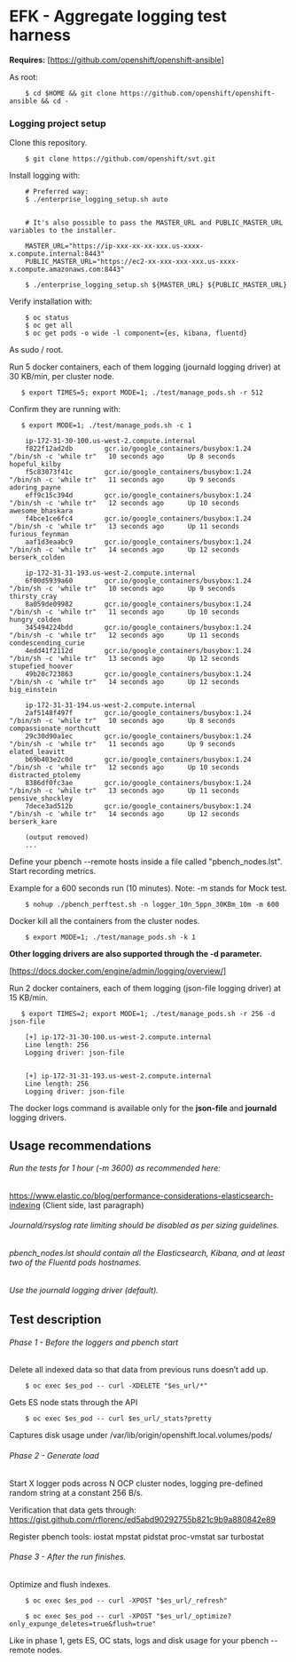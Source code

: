 # EFK - Aggregate logging test harness

**Requires:** [https://github.com/openshift/openshift-ansible]

As root:
```
    $ cd $HOME && git clone https://github.com/openshift/openshift-ansible && cd -
```


### Logging project setup

Clone this repository.
```
    $ git clone https://github.com/openshift/svt.git
```


Install logging with:

```
    # Preferred way:
    $ ./enterprise_logging_setup.sh auto 


    # It's also possible to pass the MASTER_URL and PUBLIC_MASTER_URL variables to the installer.
    
    MASTER_URL="https://ip-xxx-xx-xx-xxx.us-xxxx-x.compute.internal:8443"
    PUBLIC_MASTER_URL="https://ec2-xx-xxx-xxx-xxx.us-xxxx-x.compute.amazonaws.com:8443"

    $ ./enterprise_logging_setup.sh ${MASTER_URL} ${PUBLIC_MASTER_URL} 
```


Verify installation with:

``` 
    $ oc status
    $ oc get all 
    $ oc get pods -o wide -l component={es, kibana, fluentd}
```


As sudo / root.

   Run 5 docker containers, each of them logging (journald logging driver) at 30 KB/min, per cluster node.
```
   $ export TIMES=5; export MODE=1; ./test/manage_pods.sh -r 512
```


Confirm they are running with:

```
   $ export MODE=1; ./test/manage_pods.sh -c 1

	ip-172-31-30-100.us-west-2.compute.internal
	f822f12ad2db        gcr.io/google_containers/busybox:1.24                                "/bin/sh -c 'while tr"   10 seconds ago      Up 8 seconds                            hopeful_kilby
	f5c83073f41c        gcr.io/google_containers/busybox:1.24                                "/bin/sh -c 'while tr"   11 seconds ago      Up 9 seconds                            adoring_payne
	eff9c15c394d        gcr.io/google_containers/busybox:1.24                                "/bin/sh -c 'while tr"   12 seconds ago      Up 10 seconds                           awesome_bhaskara
	f4bce1ce6fc4        gcr.io/google_containers/busybox:1.24                                "/bin/sh -c 'while tr"   13 seconds ago      Up 11 seconds                           furious_feynman
	aaf1d3eaabc9        gcr.io/google_containers/busybox:1.24                                "/bin/sh -c 'while tr"   14 seconds ago      Up 12 seconds                           berserk_colden

	ip-172-31-31-193.us-west-2.compute.internal
	6f00d5939a60        gcr.io/google_containers/busybox:1.24                         "/bin/sh -c 'while tr"   10 seconds ago      Up 9 seconds                            thirsty_cray
	8a059de09982        gcr.io/google_containers/busybox:1.24                         "/bin/sh -c 'while tr"   11 seconds ago      Up 10 seconds                           hungry_colden
	345494224bdd        gcr.io/google_containers/busybox:1.24                         "/bin/sh -c 'while tr"   12 seconds ago      Up 11 seconds                           condescending_curie
	4edd41f2112d        gcr.io/google_containers/busybox:1.24                         "/bin/sh -c 'while tr"   13 seconds ago      Up 12 seconds                           stupefied_hoover
	49b20c723863        gcr.io/google_containers/busybox:1.24                         "/bin/sh -c 'while tr"   14 seconds ago      Up 12 seconds                           big_einstein

	ip-172-31-31-194.us-west-2.compute.internal
	2af5148f497f        gcr.io/google_containers/busybox:1.24                               "/bin/sh -c 'while tr"   10 seconds ago      Up 8 seconds                            compassionate_northcutt
	29c30d90a1ec        gcr.io/google_containers/busybox:1.24                               "/bin/sh -c 'while tr"   11 seconds ago      Up 9 seconds                            elated_leavitt
	b69b403e2c0d        gcr.io/google_containers/busybox:1.24                               "/bin/sh -c 'while tr"   12 seconds ago      Up 10 seconds                           distracted_ptolemy
	8386df0fc3ae        gcr.io/google_containers/busybox:1.24                               "/bin/sh -c 'while tr"   13 seconds ago      Up 11 seconds                           pensive_shockley
	7dece3ad512b        gcr.io/google_containers/busybox:1.24                               "/bin/sh -c 'while tr"   14 seconds ago      Up 12 seconds                           berserk_kare

	(output removed)
	...
```


Define your pbench --remote hosts inside a file called "pbench_nodes.lst".
Start recording metrics.
   
   Example for a 600 seconds run (10 minutes).
   Note: -m stands for Mock test.

```
    $ nohup ./pbench_perftest.sh -n logger_10n_5ppn_30KBm_10m -m 600
```

Docker kill all the containers from the cluster nodes.
```
    $ export MODE=1; ./test/manage_pods.sh -k 1
```


**Other logging drivers are also supported through the -d parameter.** 

[https://docs.docker.com/engine/admin/logging/overview/]

Run 2 docker containers, each of them logging (json-file logging driver) at 15 KB/min.
```
   $ export TIMES=2; export MODE=1; ./test/manage_pods.sh -r 256 -d json-file

	[+] ip-172-31-30-100.us-west-2.compute.internal
	Line length: 256
	Logging driver: json-file


	[+] ip-172-31-31-193.us-west-2.compute.internal
	Line length: 256
	Logging driver: json-file
```
The docker logs command is available only for the **json-file** and **journald** logging drivers.

## Usage recommendations

###### Run the tests for 1 hour (-m 3600) as recommended here: 

https://www.elastic.co/blog/performance-considerations-elasticsearch-indexing 
(Client side, last paragraph)

###### Journald/rsyslog rate limiting should be disabled as per sizing guidelines.

###### pbench_nodes.lst should contain all the Elasticsearch, Kibana, and at least two of the Fluentd pods hostnames.

###### Use the journald logging driver (default).



## Test description

###### Phase 1 - Before the loggers and pbench start

Delete all indexed data so that data from previous runs doesn’t add up.

```
    $ oc exec $es_pod -- curl -XDELETE "$es_url/*"
```

Gets ES node stats through the API 

```   
    $ oc exec $es_pod -- curl $es_url/_stats?pretty
```

Captures disk usage under /var/lib/origin/openshift.local.volumes/pods/


###### Phase 2 - Generate load 

Start X logger pods across N OCP cluster nodes, logging pre-defined random string at a constant 256 B/s.

Verification that data gets through: 
https://gist.github.com/rflorenc/ed5abd90292755b821c9b9a880842e89

Register pbench tools: iostat mpstat pidstat proc-vmstat sar turbostat 


###### Phase 3 - After the run finishes.

Optimize and flush indexes.

```
    $ oc exec $es_pod -- curl -XPOST "$es_url/_refresh"

    $ oc exec $es_pod -- curl -XPOST "$es_url/_optimize?only_expunge_deletes=true&flush=true"
``` 


Like in phase 1, gets ES, OC stats, logs and disk usage for your pbench --remote nodes. 
